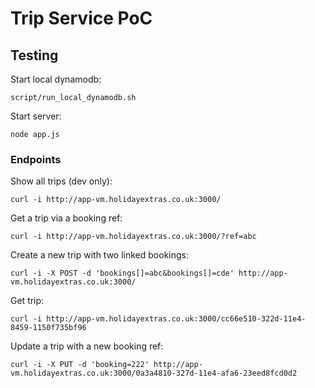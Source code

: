 # Trip Service PoC

## Testing

Start local dynamodb:

````
script/run_local_dynamodb.sh
````

Start server:

````
node app.js
````

### Endpoints

Show all trips (dev only):

````
curl -i http://app-vm.holidayextras.co.uk:3000/
````

Get a trip via a booking ref:

````
curl -i http://app-vm.holidayextras.co.uk:3000/?ref=abc
````

Create a new trip with two linked bookings:

````
curl -i -X POST -d 'bookings[]=abc&bookings[]=cde' http://app-vm.holidayextras.co.uk:3000/
```` 

Get trip:

````
curl -i http://app-vm.holidayextras.co.uk:3000/cc66e510-322d-11e4-8459-1150f735bf96
````

Update a trip with a new booking ref:

````
curl -i -X PUT -d 'booking=222' http://app-vm.holidayextras.co.uk:3000/0a3a4810-327d-11e4-afa6-23eed8fcd0d2
````
